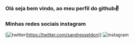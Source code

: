  ### Olá seja bem vindo, ao meu perfil do github✌️
### Minhas redes sociais instagram
[![twitter](https://img.shields.io/badge/Twitter-1DA1F2?style=for-the-badge&logo=twitter&logoColor=white)(https://twitter.com/sandresseldon)]
![instagram](https://img.shields.io/badge/Instagram-E4405F?style=for-the-badge&logo=instagram&logoColor=white)

